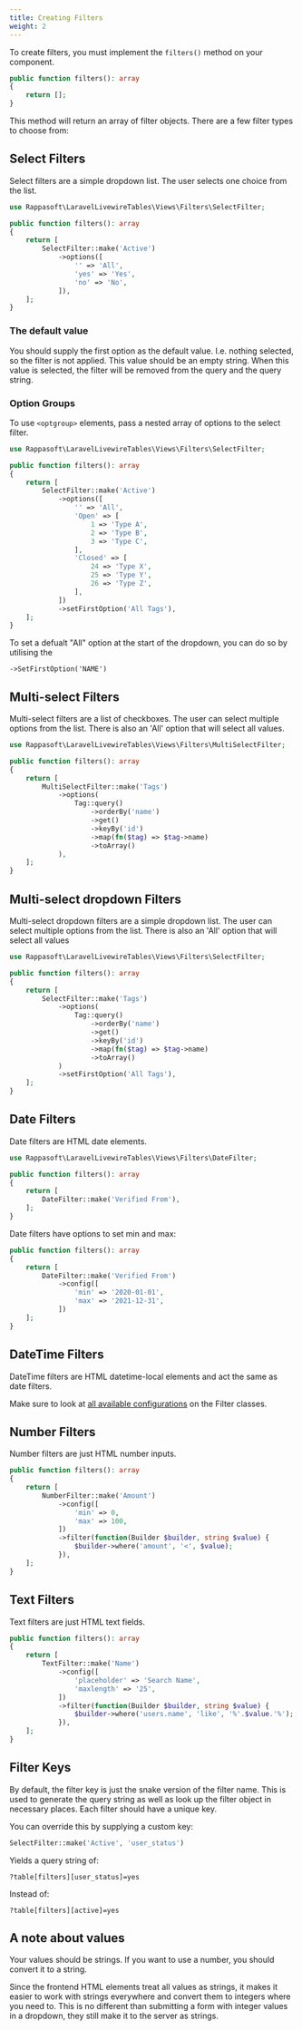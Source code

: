 ```yaml
---
title: Creating Filters
weight: 2
---
```


To create filters, you must implement the `filters()` method on your component.

```php
public function filters(): array
{
    return [];
}
```

This method will return an array of filter objects. There are a few filter types to choose from:

## Select Filters

Select filters are a simple dropdown list. The user selects one choice from the list.

```php
use Rappasoft\LaravelLivewireTables\Views\Filters\SelectFilter;

public function filters(): array
{
    return [
        SelectFilter::make('Active')
            ->options([
                '' => 'All',
                'yes' => 'Yes',
                'no' => 'No',
            ]),
    ];
}
```

### The default value

You should supply the first option as the default value. I.e. nothing selected, so the filter is not applied. This value should be an empty string. When this value is selected, the filter will be removed from the query and the query string.

### Option Groups

To use `<optgroup>` elements, pass a nested array of options to the select filter.

```php
use Rappasoft\LaravelLivewireTables\Views\Filters\SelectFilter;

public function filters(): array
{
    return [
        SelectFilter::make('Active')
            ->options([
                '' => 'All',
                'Open' => [
                    1 => 'Type A',
                    2 => 'Type B',
                    3 => 'Type C',
                ],
                'Closed' => [
                    24 => 'Type X',
                    25 => 'Type Y',
                    26 => 'Type Z',
                ],
            ])
            ->setFirstOption('All Tags'),
    ];
}
```
To set a defualt "All" option at the start of the dropdown, you can do so by utilising the 
```
->SetFirstOption('NAME')
```

## Multi-select Filters

Multi-select filters are a list of checkboxes. The user can select multiple options from the list. There is also an 'All' option that will select all values.

```php
use Rappasoft\LaravelLivewireTables\Views\Filters\MultiSelectFilter;

public function filters(): array
{
    return [
        MultiSelectFilter::make('Tags')
            ->options(
                Tag::query()
                    ->orderBy('name')
                    ->get()
                    ->keyBy('id')
                    ->map(fn($tag) => $tag->name)
                    ->toArray()
            ),
    ];
}
```

## Multi-select dropdown Filters

Multi-select dropdown filters are a simple dropdown list. The user can select multiple options from the list. There is also an 'All' option that will select all values

```php
use Rappasoft\LaravelLivewireTables\Views\Filters\SelectFilter;

public function filters(): array
{
    return [
        SelectFilter::make('Tags')
            ->options(
                Tag::query()
                    ->orderBy('name')
                    ->get()
                    ->keyBy('id')
                    ->map(fn($tag) => $tag->name)
                    ->toArray()
            )
            ->setFirstOption('All Tags'),
    ];
}
```

## Date Filters

Date filters are HTML date elements.

```php
use Rappasoft\LaravelLivewireTables\Views\Filters\DateFilter;

public function filters(): array
{
    return [
        DateFilter::make('Verified From'),
    ];
}
```

Date filters have options to set min and max:

```php
public function filters(): array
{
    return [
        DateFilter::make('Verified From')
            ->config([
                'min' => '2020-01-01',
                'max' => '2021-12-31',
            ])
    ];
}
```

## DateTime Filters

DateTime filters are HTML datetime-local elements and act the same as date filters.

Make sure to look at [all available configurations](available-methods#filter-methods) on the Filter classes.

## Number Filters

Number filters are just HTML number inputs.

```php
public function filters(): array
{
    return [
        NumberFilter::make('Amount')
            ->config([
                'min' => 0,
                'max' => 100,
            ])
            ->filter(function(Builder $builder, string $value) {
                $builder->where('amount', '<', $value);
            }),
    ];
}
```

## Text Filters

Text filters are just HTML text fields.

```php
public function filters(): array
{
    return [
        TextFilter::make('Name')
            ->config([
                'placeholder' => 'Search Name',
                'maxlength' => '25',
            ])
            ->filter(function(Builder $builder, string $value) {
                $builder->where('users.name', 'like', '%'.$value.'%');
            }),
    ];
}
```

## Filter Keys

By default, the filter key is just the snake version of the filter name. This is used to generate the query string as well as look up the filter object in necessary places. Each filter should have a unique key.

You can override this by supplying a custom key:

```php
SelectFilter::make('Active', 'user_status')
```

Yields a query string of:

```
?table[filters][user_status]=yes
```

Instead of:

```
?table[filters][active]=yes
```

## A note about values

Your values should be strings. If you want to use a number, you should convert it to a string.

Since the frontend HTML elements treat all values as strings, it makes it easier to work with strings everywhere and convert them to integers where you need to. This is no different than submitting a form with integer values in a dropdown, they still make it to the server as strings.
